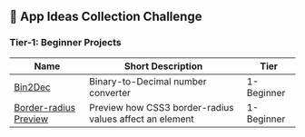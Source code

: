 ## :ledger: App Ideas Collection Challenge

### Tier-1: Beginner Projects

| Name                                                             | Short Description                                       | Tier       |
| ---------------------------------------------------------------- | ------------------------------------------------------- | ---------- |
| [Bin2Dec](./Bin2Dec/README.md)                                   | Binary-to-Decimal number converter                      | 1-Beginner |
| [Border-radius Preview](./Border%20Radius%20Previewer/README.md) | Preview how CSS3 border-radius values affect an element | 1-Beginner |
